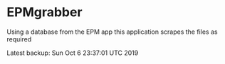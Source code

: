 # EPMgrabber
Using a database from the EPM app this application scrapes the files as required


Latest backup: Sun Oct 6 23:37:01 UTC 2019
